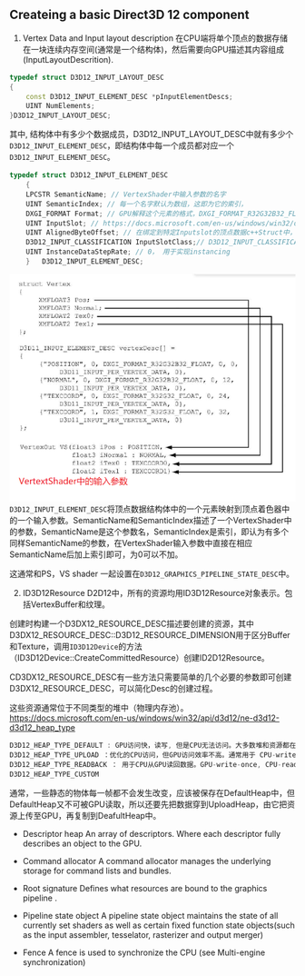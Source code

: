 ## Createing a basic Direct3D 12 component

1. Vertex Data and Input layout description
在CPU端将单个顶点的数据存储在一块连续内存空间(通常是一个结构体)，然后需要向GPU描述其内容组成(InputLayoutDescrition).
```c++
typedef struct D3D12_INPUT_LAYOUT_DESC
{
    const D3D12_INPUT_ELEMENT_DESC *pInputElementDescs;
    UINT NumElements;
}D3D12_INPUT_LAYOUT_DESC;
```
其中, 结构体中有多少个数据成员，D3D12_INPUT_LAYOUT_DESC中就有多少个`D3D12_INPUT_ELEMENT_DESC`，即结构体中每一个成员都对应一个`D3D12_INPUT_ELEMENT_DESC`。
```c++
typedef struct D3D12_INPUT_ELEMENT_DESC
    {
    LPCSTR SemanticName; // VertexShader中输入参数的名字
    UINT SemanticIndex; // 每一个名字默认为数组，这即为它的索引，
    DXGI_FORMAT Format; // GPU解释这个元素的格式，DXGI_FORMAT_R32G32B32_FLOAT
    UINT InputSlot; // https://docs.microsoft.com/en-us/windows/win32/direct3d11/d3d10-graphics-programming-guide-input-assembler-stage-getting-started
    UINT AlignedByteOffset; // 在绑定到特定Inputslot的顶点数据c++Struct中，当前表示的元素的首地址偏移量
    D3D12_INPUT_CLASSIFICATION InputSlotClass;// D3D12_INPUT_CLASSIFICATION_PER_VERTEX_DATA（另一个用于实现Instanceing）
    UINT InstanceDataStepRate; // 0， 用于实现instancing
    } 	D3D12_INPUT_ELEMENT_DESC;
```
![InputLayoutDesc](./InputLayoutDesc.png)
`D3D12_INPUT_ELEMENT_DESC`将顶点数据结构体中的一个元素映射到顶点着色器中的一个输入参数。SemanticName和SemanticIndex描述了一个VertexShader中的参数，SemanticName是这个参数名，SemanticIndex是索引，即认为有多个同样SemanticName的参数，在VertexShader输入参数中直接在相应SemanticName后加上索引即可，为0可以不加。

这通常和PS，VS shader 一起设置在`D3D12_GRAPHICS_PIPELINE_STATE_DESC`中。

2. ID3D12Resource
D2D12中，所有的资源均用ID3D12Resource对象表示。包括VertexBuffer和纹理。

创建时构建一个D3DX12_RESOURCE_DESC描述要创建的资源，其中D3DX12_RESOURCE_DESC::D3D12_RESOURCE_DIMENSION用于区分Buffer和Texture，调用`ID3D12Device`的方法（ID3D12Device::CreateCommittedResource）创建ID2D12Resource。

CD3DX12_RESOURCE_DESC有一些方法只需要简单的几个必要的参数即可创建D3DX12_RESOURCE_DESC，可以简化Desc的创建过程。

这些资源通常位于不同类型的堆中（物理内存池）。
https://docs.microsoft.com/en-us/windows/win32/api/d3d12/ne-d3d12-d3d12_heap_type
```c++
D3D12_HEAP_TYPE_DEFAULT : GPU访问快，读写, 但是CPU无法访问。大多数堆和资源都在这儿，通常通过Upload堆中的资源初始化
D3D12_HEAP_TYPE_UPLOAD ：优化的CPU访问，但GPU访问效率不高。通常用于 CPU-write-once, GPU-read-once data。
D3D12_HEAP_TYPE_READBACK ： 用于CPU从GPU读回数据。GPU-write-once, CPU-readable data.
D3D12_HEAP_TYPE_CUSTOM
```
通常，一些静态的物体每一帧都不会发生改变，应该被保存在DefaultHeap中，但DefaultHeap又不可被GPU读取，所以还要先把数据穿到UploadHeap，由它把资源上传至GPU，再复制到DeafultHeap中。

* Descriptor heap 
An array of descriptors. Where each descriptor fully describes an object to the GPU.

* Command allocator 
A command allocator manages the underlying storage for command lists and bundles.

* Root signature 
Defines what resources are bound to the graphics pipeline .

* Pipeline state object 
A pipeline state object maintains the state of all currently set shaders as well as certain fixed function state objects(such as the input assembler, tesselator, rasterizer and output merger)

* Fence 
A fence is used to synchronize the CPU (see Multi-engine synchronization)


